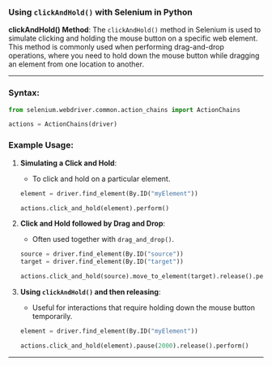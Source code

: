 ﻿### Using `clickAndHold()` with Selenium in Python ###


**clickAndHold() Method**: The `clickAndHold()` method in Selenium is used to simulate clicking and holding the mouse button on a specific web element. This method is commonly used when performing drag-and-drop operations, where you need to hold down the mouse button while dragging an element from one location to another.

---

### **Syntax**:
```python
from selenium.webdriver.common.action_chains import ActionChains

actions = ActionChains(driver)
```

### **Example Usage**:

1. **Simulating a Click and Hold**:
   - To click and hold on a particular element.
   ```python
   element = driver.find_element(By.ID("myElement"))
   
   actions.click_and_hold(element).perform()
   ```

2. **Click and Hold followed by Drag and Drop**:
   - Often used together with `drag_and_drop()`.
   ```python
   source = driver.find_element(By.ID("source"))
   target = driver.find_element(By.ID("target"))

   actions.click_and_hold(source).move_to_element(target).release().perform()
   ```

3. **Using `clickAndHold()` and then releasing**:
   - Useful for interactions that require holding down the mouse button temporarily.
   ```python
   element = driver.find_element(By.ID("myElement"))
   
   actions.click_and_hold(element).pause(2000).release().perform()
   ```

---